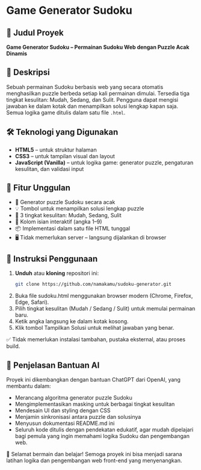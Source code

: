 # Game Generator Sudoku

## 📌 Judul Proyek
**Game Generator Sudoku – Permainan Sudoku Web dengan Puzzle Acak Dinamis**

## 📄 Deskripsi
Sebuah permainan Sudoku berbasis web yang secara otomatis menghasilkan puzzle berbeda setiap kali permainan dimulai. Tersedia tiga tingkat kesulitan: Mudah, Sedang, dan Sulit. Pengguna dapat mengisi jawaban ke dalam kotak dan menampilkan solusi lengkap kapan saja. Semua logika game ditulis dalam satu file `.html`.

## 🛠 Teknologi yang Digunakan
- **HTML5** – untuk struktur halaman
- **CSS3** – untuk tampilan visual dan layout
- **JavaScript (Vanilla)** – untuk logika game: generator puzzle, pengaturan kesulitan, dan validasi input

## 🌟 Fitur Unggulan
- 🎲 Generator puzzle Sudoku secara acak
- 💡 Tombol untuk menampilkan solusi lengkap puzzle
- 💪 3 tingkat kesulitan: Mudah, Sedang, Sulit
- 🧠 Kolom isian interaktif (angka 1–9)
- 📦 Implementasi dalam satu file HTML tunggal
- 🖥️ Tidak memerlukan server – langsung dijalankan di browser

## 🚀 Instruksi Penggunaan
1. **Unduh** atau **kloning** repositori ini:
   ```bash
   git clone https://github.com/namakamu/sudoku-generator.git
2. Buka file sudoku.html menggunakan browser modern (Chrome, Firefox, Edge, Safari).
3. Pilih tingkat kesulitan (Mudah / Sedang / Sulit) untuk memulai permainan baru.
4. Ketik angka langsung ke dalam kotak kosong.
5. Klik tombol Tampilkan Solusi untuk melihat jawaban yang benar.

✅ Tidak memerlukan instalasi tambahan, pustaka eksternal, atau proses build.

## 🤖 Penjelasan Bantuan AI
Proyek ini dikembangkan dengan bantuan ChatGPT dari OpenAI, yang membantu dalam:
- Merancang algoritma generator puzzle Sudoku
- Mengimplementasikan masking untuk berbagai tingkat kesulitan
- Mendesain UI dan styling dengan CSS
- Menjamin sinkronisasi antara puzzle dan solusinya
- Menyusun dokumentasi README.md ini
- Seluruh kode ditulis dengan pendekatan edukatif, agar mudah dipelajari bagi pemula yang ingin memahami logika Sudoku dan pengembangan web.

🧠 Selamat bermain dan belajar! Semoga proyek ini bisa menjadi sarana latihan logika dan pengembangan web front-end yang menyenangkan.
